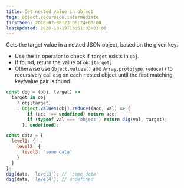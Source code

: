 ```yaml
---
title: Get nested value in object
tags: object,recursion,intermediate
firstSeen: 2018-07-08T23:06:24+03:00
lastUpdated: 2020-10-19T18:51:03+03:00
---
```


Gets the target value in a nested JSON object, based on the given key.

- Use the `in` operator to check if `target` exists in `obj`.
- If found, return the value of `obj[target]`.
- Otherwise use `Object.values()` and `Array.prototype.reduce()` to recursively call `dig` on each nested object until the first matching key/value pair is found.

```js
const dig = (obj, target) =>
  target in obj
    ? obj[target]
    : Object.values(obj).reduce((acc, val) => {
        if (acc !== undefined) return acc;
        if (typeof val === 'object') return dig(val, target);
      }, undefined);
```

```js
const data = {
  level1: {
    level2: {
      level3: 'some data'
    }
  }
};
dig(data, 'level3'); // 'some data'
dig(data, 'level4'); // undefined
```
